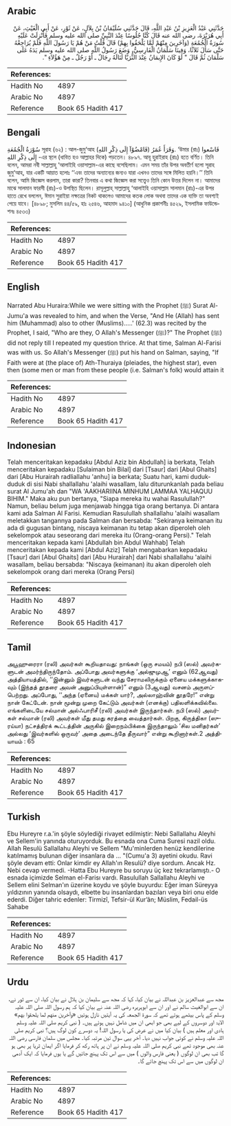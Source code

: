 ## Arabic


<div dir="rtl" lang="ar" style={{fontSize:'larger',backgroundColor:'#f8f9fa',padding:20}}>
حَدَّثَنِي عَبْدُ الْعَزِيزِ بْنُ عَبْدِ اللَّهِ، قَالَ حَدَّثَنِي سُلَيْمَانُ بْنُ بِلاَلٍ، عَنْ ثَوْرٍ، عَنْ أَبِي الْغَيْثِ، عَنْ أَبِي هُرَيْرَةَ، رضى الله عنه قَالَ كُنَّا جُلُوسًا عِنْدَ النَّبِيِّ صلى الله عليه وسلم فَأُنْزِلَتْ عَلَيْهِ سُورَةُ الْجُمُعَةِ ‏(‏وَآخَرِينَ مِنْهُمْ لَمَّا يَلْحَقُوا بِهِمْ‏)‏ قَالَ قُلْتُ مَنْ هُمْ يَا رَسُولَ اللَّهِ فَلَمْ يُرَاجِعْهُ حَتَّى سَأَلَ ثَلاَثًا، وَفِينَا سَلْمَانُ الْفَارِسِيُّ، وَضَعَ رَسُولُ اللَّهِ صلى الله عليه وسلم يَدَهُ عَلَى سَلْمَانَ ثُمَّ قَالَ ‏"‏ لَوْ كَانَ الإِيمَانُ عِنْدَ الثُّرَيَّا لَنَالَهُ رِجَالٌ ـ أَوْ رَجُلٌ ـ مِنْ هَؤُلاَءِ ‏"‏‏.‏
</div>
<div style={{backgroundColor:'#f8f9fa',padding:20, marginBottom: 10}}><table> <thead> <tr> <th>References:</th> <th></th> </tr> </thead> <tbody><tr><td>Hadith No</td><td>4897</td></tr><tr><td>Arabic No</td><td>4897</td></tr><tr><td>Reference</td><td>Book 65 Hadith 417</td></tr></tbody></table></div>

## Bengali


<div dir="ltr" lang="bn" style={{fontSize:'larger',backgroundColor:'#f8f9fa',padding:20}}>
سُوْرَةُ الْجُمُعَةِ সূরাহ (৬২) : আল-জুমু‘আহ وَقَرَأَ عُمَرُ (فَامْضُوْآ إِلَى ذِكْرِ اللهِ). ‘উমার (রাঃ) فَاسْعوا إِلٰى ذِكْرِ اللهِ -এর স্থলে (ধাবিত হও আল্লাহর দিকে) পড়তেন। ৪৮৯৭. আবূ হুরাইরাহ (রাঃ) হতে বর্ণিত। তিনি বলেন, আমরা নবী সাল্লাল্লাহু ‘আলাইহি ওয়াসাল্লাম-এর কাছে বসেছিলাম। এমন সময় তাঁর উপর অবতীর্ণ হলো সূরাহ জুমু‘আহ, যার একটি আয়াত হলোঃ ‘‘এবং তাদের অন্যান্যের জন্যও যারা এখনও তাদের সঙ্গে মিলিত হয়নি।’’ তিনি বলেন, আমি জিজ্ঞেস করলাম, তারা কারা? তিনবার এ কথা জিজ্ঞেস করা সত্ত্বেও তিনি কোন উত্তর দিলেন না। আমাদের মাঝে সালমান ফারসী (রাঃ)-ও উপস্থিত ছিলেন। রাসূলুল্লাহ্ সাল্লাল্লাহু ‘আলাইহি ওয়াসাল্লাম সালমান (রাঃ)-এর উপর হাতে রেখে বললেন, ঈমান সুরাইয়া নক্ষত্রের নিকট থাকলেও আমাদের কতক লোক অথবা তাদের এক ব্যক্তি তা অবশ্যই পেয়ে যাবে। [৪৮৯৮; মুসলিম ৪৪/৫৯, হাঃ ২৫৪৬, আহমাদ ৯৪১০] (আধুনিক প্রকাশনীঃ ৪৫২৯, ইসলামিক ফাউন্ডেশনঃ ৪৫৩৩)
</div>
<div style={{backgroundColor:'#f8f9fa',padding:20, marginBottom: 10}}><table> <thead> <tr> <th>References:</th> <th></th> </tr> </thead> <tbody><tr><td>Hadith No</td><td>4897</td></tr><tr><td>Arabic No</td><td>4897</td></tr><tr><td>Reference</td><td>Book 65 Hadith 417</td></tr></tbody></table></div>

## English


<div dir="ltr" lang="en" style={{fontSize:'larger',backgroundColor:'#f8f9fa',padding:20}}>
Narrated Abu Huraira:While we were sitting with the Prophet (ﷺ) Surat Al-Jumu'a was revealed to him, and when the Verse, "And He (Allah) has sent him (Muhammad) also to other (Muslims).....' (62.3) was recited by the Prophet, I said, "Who are they, O Allah's Messenger (ﷺ)?" The Prophet (ﷺ) did not reply till I repeated my question thrice. At that time, Salman Al-Farisi was with us. So Allah's Messenger (ﷺ) put his hand on Salman, saying, "If Faith were at (the place of) Ath-Thuraiya (pleiades, the highest star), even then (some men or man from these people (i.e. Salman's folk) would attain it
</div>
<div style={{backgroundColor:'#f8f9fa',padding:20, marginBottom: 10}}><table> <thead> <tr> <th>References:</th> <th></th> </tr> </thead> <tbody><tr><td>Hadith No</td><td>4897</td></tr><tr><td>Arabic No</td><td>4897</td></tr><tr><td>Reference</td><td>Book 65 Hadith 417</td></tr></tbody></table></div>

## Indonesian


<div dir="ltr" lang="id" style={{fontSize:'larger',backgroundColor:'#f8f9fa',padding:20}}>
Telah menceritakan kepadaku [Abdul Aziz bin Abdullah] ia berkata, Telah menceritakan kepadaku [Sulaiman bin Bilal] dari [Tsaur] dari [Abul Ghaits] dari [Abu Hurairah radliallahu 'anhu] ia berkata; Suatu hari, kami duduk-duduk di sisi Nabi shallallahu 'alaihi wasallam, lalu diturunkanlah pada beliau surat Al Jumu'ah dan "WA 'AAKHARIINA MINHUM LAMMAA YALHAQUU BIHIM." Maka aku pun bertanya, "Siapa mereka itu wahai Rasulullah?" Namun, beliau belum juga menjawab hingga tiga orang bertanya. Di antara kami ada Salman Al Farisi. Kemudian Rasulullah shallallahu 'alaihi wasallam meletakkan tangannya pada Salman dan bersabda: "Sekiranya keimanan itu ada di gugusan bintang, niscaya keimanan itu tetap akan diperoleh oleh sekelompok atau seseorang dari mereka itu (Orang-orang Persi)." Telah menceritakan kepada kami [Abdullah bin Abdul Wahhab] Telah menceritakan kepada kami [Abdul Aziz] Telah mengabarkan kepadaku [Tsaur] dari [Abul Ghaits] dari [Abu Hurairah] dari Nabi shallallahu 'alaihi wasallam, beliau bersabda: "Niscaya (keimanan) itu akan diperoleh oleh sekelompok orang dari mereka (Orang Persi)
</div>
<div style={{backgroundColor:'#f8f9fa',padding:20, marginBottom: 10}}><table> <thead> <tr> <th>References:</th> <th></th> </tr> </thead> <tbody><tr><td>Hadith No</td><td>4897</td></tr><tr><td>Arabic No</td><td>4897</td></tr><tr><td>Reference</td><td>Book 65 Hadith 417</td></tr></tbody></table></div>

## Tamil


<div dir="ltr" lang="ta" style={{fontSize:'larger',backgroundColor:'#f8f9fa',padding:20}}>
அபூஹுரைரா (ரலி) அவர்கள் கூறியதாவது: நாங்கள் (ஒரு சமயம்) நபி (ஸல்) அவர்களுடன் அமர்ந்திருந்தோம். அப்போது அவர்களுக்கு ‘அல்ஜுமுஆ’ எனும் (62ஆவது) அத்தியாயத்தில், ‘‘இன்னும் இவர்களுடன் வந்து சேராமலிருக்கும் ஏனைய மக்களுக்காகவும் (இந்தத் தூதரை அவன் அனுப்பியுள்ளான்)” எனும் (3ஆவது) வசனம் அருளப்பெற்றது. அப்போது, ‘‘அந்த (ஏனைய) மக்கள் யார்?, அல்லாஹ்வின் தூதரே!” என்று நான் கேட்டேன். நான் மூன்று முறை கேட்டும் அவர்கள் (எனக்கு) பதிலளிக்கவில்லை. எங்களிடையே சல்மான் அல்ஃபாரிசீ (ரலி) அவர்கள் இருந்தார்கள். நபி (ஸல்) அவர்கள் சல்மான் (ரலி) அவர்கள் மீது தமது கரத்தை வைத்தார்கள். பிறகு, கிருத்திகா (ஸுரய்யா) நட்சத்திரக் கூட்டத்தின் அருகில் இறைநம்பிக்கை இருந்தாலும் ‘சில மனிதர்கள்’ அல்லது ‘இவர்களில் ஒருவர்’ அதை அடைந்தே தீருவார்” என்று கூறினார்கள்.2 அத்தியாயம் : 65
</div>
<div style={{backgroundColor:'#f8f9fa',padding:20, marginBottom: 10}}><table> <thead> <tr> <th>References:</th> <th></th> </tr> </thead> <tbody><tr><td>Hadith No</td><td>4897</td></tr><tr><td>Arabic No</td><td>4897</td></tr><tr><td>Reference</td><td>Book 65 Hadith 417</td></tr></tbody></table></div>

## Turkish


<div dir="ltr" lang="tr" style={{fontSize:'larger',backgroundColor:'#f8f9fa',padding:20}}>
Ebu Hureyre r.a.'in şöyle söylediği rivayet edilmiştir: Nebi Sallallahu Aleyhi ve Sellem'in yanında oturuyorduk. Bu esnada ona Cuma Suresi nazil oldu. Allah Resulü Sallallahu Aleyhi ve Sellem "Mu'minIerden henüz kendilerine katılmamış bulunan diğer insanlara da ... "(Cumu'a 3) ayetini okudu. Ravi şöyle devam etti: Onlar kimdir ey Allah'ın Resulü? diye sordum. Ancak Hz. Nebi cevap vermedi. -Hatta Ebu Hureyre bu soruyu üç kez tekrarlamıştı.- O esnada içimizde Selman el-Farisı vardı. Rasulullah Sallallahu Aleyhi ve Sellem elini Selman'ın üzerine koydu ve şöyle buyurdu: Eğer iman Süreyya yıldızının yanında olsaydı, elbette bu insanlardan bazıları veya biri onu elde ederdi. Diğer tahric edenler: Tirmizî, Tefsir-ül Kur’ân; Müslim, Fedail-üs Sahabe
</div>
<div style={{backgroundColor:'#f8f9fa',padding:20, marginBottom: 10}}><table> <thead> <tr> <th>References:</th> <th></th> </tr> </thead> <tbody><tr><td>Hadith No</td><td>4897</td></tr><tr><td>Arabic No</td><td>4897</td></tr><tr><td>Reference</td><td>Book 65 Hadith 417</td></tr></tbody></table></div>

## Urdu


<div dir="rtl" lang="ur" style={{fontSize:'larger',backgroundColor:'#f8f9fa',padding:20}}>
مجھ سے عبدالعزیز بن عبداللہ نے بیان کیا، کہا کہ مجھ سے سلیمان بن ہلال نے بیان کیا، ان سے ثور نے، ان سے ابوالغیث سالم نے اور ان سے ابوہریرہ رضی اللہ عنہ نے بیان کیا کہ ہم رسول اللہ صلی اللہ علیہ وسلم کے پاس بیٹھے ہوئے تھے کہ سورۃ الجمعہ کی یہ آیتیں نازل ہوئیں «وآخرين منهم لما يلحقوا بهم‏» الایۃ اور دوسروں کے لیے بھی جو ابھی ان میں شامل نہیں ہوئے ہیں۔ ( نبی کریم صلی اللہ علیہ وسلم ہادی اور معلم ہیں ) بیان کیا میں نے عرض کی یا رسول اللہ! یہ دوسرے کون لوگ ہیں؟ نبی کریم صلی اللہ علیہ وسلم نے کوئی جواب نہیں دیا۔ آخر یہی سوال تین مرتبہ کیا۔ مجلس میں سلمان فارسی رضی اللہ عنہ بھی موجود تھے نبی کریم صلی اللہ علیہ وسلم نے ان پر ہاتھ رکھ کر فرمایا اگر ایمان ثریا پر بھی ہو گا تب بھی ان لوگوں ( یعنی فارس والوں ) میں سے اس تک پہنچ جائیں گے یا یوں فرمایا کہ ایک آدمی ان لوگوں میں سے اس تک پہنچ جائے گا۔
</div>
<div style={{backgroundColor:'#f8f9fa',padding:20, marginBottom: 10}}><table> <thead> <tr> <th>References:</th> <th></th> </tr> </thead> <tbody><tr><td>Hadith No</td><td>4897</td></tr><tr><td>Arabic No</td><td>4897</td></tr><tr><td>Reference</td><td>Book 65 Hadith 417</td></tr></tbody></table></div>
